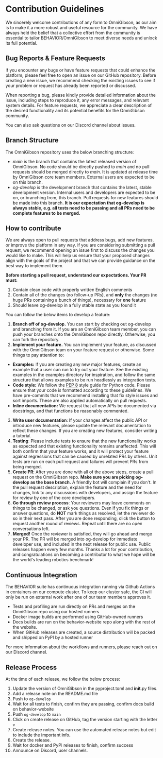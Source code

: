 # **Contribution Guidelines**

We sincerely welcome contributions of any form to OmniGibson, as our aim is to make it a more robust and useful resource for the community. We have always held the belief that a collective effort from the community is essential to tailor BEHAVIOR/OmniGibson to meet diverse needs and unlock its full potential. 

## **Bug Reports & Feature Requests**

If you encounter any bugs or have feature requests that could enhance the platform, please feel free to open an issue on our GitHub repository. Before creating a new issue, we recommend checking the existing issues to see if your problem or request has already been reported or discussed. 

When reporting a bug, please kindly provide detailed information about the issue, including steps to reproduce it, any error messages, and relevant system details. For feature requests, we appreciate a clear description of the desired functionality and its potential benefits for the OmniGibson community.

You can also ask questions on our Discord channel about issues.

## **Branch Structure**

The OmniGibson repository uses the below branching structure:

* *main* is the branch that contains the latest released version of OmniGibson. No code should be directly pushed to *main* and no pull requests should be merged directly to *main*. It is updated at release time by OmniGibson core team members. External users are expected to be on this branch.
* *og-develop* is the development branch that contains the latest, stable development version. Internal users and developers are expected to be on, or branching from, this branch. Pull requests for new features should be made into this branch. **It is our expectation that og-develop is always stable, e.g. all tests need to be passing and all PRs need to be complete features to be merged.**

## **How to contribute**

We are always open to pull requests that address bugs, add new features, or improve the platform in any way. If you are considering submitting a pull request, we recommend opening an issue first to discuss the changes you would like to make. This will help us ensure that your proposed changes align with the goals of the project and that we can provide guidance on the best way to implement them.

**Before starting a pull request, understand our expectations. Your PR must:**

1. Contain clean code with properly written English comments
2. Contain all of the changes (no follow-up PRs), and **only** the changes (no huge PRs containing a bunch of things), necessary for **one** feature
3. Should leave og-develop in a fully stable state as you found it

You can follow the below items to develop a feature:

1. **Branch off of og-develop.** You can start by checking out og-develop and branching from it. If you are an OmniGibson team member, you can push your branches onto the OmniGibson repo directly. Otherwise, you can fork the repository.
2. **Implement your feature.** You can implement your feature, as discussed with the OmniGibson team on your feature request or otherwise. Some things to pay attention to:
  - **Examples:** If you are creating any new major features, create an example that a user can run to try out your feature. See the existing examples in the examples directory for inspiration, and follow the same structure that allows examples to be run headlessly as integration tests.
  - **Code style:** We follow the [PEP 8](https://www.python.org/dev/peps/pep-0008/) style guide for Python code. Please ensure that your code is formatted according to these guidelines. We have pre-commits that we recommend installing that fix style issues and sort imports. These are also applied automatically on pull requests.
  - **Inline documentation:** We request that all new APIs be documented via docstrings, and that functions be reasonably commented.
3. **Write user documentation**: If your changes affect the public API or introduce new features, please update the relevant documentation to reflect these changes. If you are creating new features, consider writing a tutorial.
4. **Testing**: Please include tests to ensure that the new functionality works as expected and that existing functionality remains unaffected. This will both confirm that your feature works, and it will protect your feature against regressions that can be caused by unrelated PRs by others. Unit tests are run on each pull request and failures will prevent PRs from being merged.
5. **Create PR**: After you are done with all of the above steps, create a pull request on the OmniGibson repo. **Make sure you are picking og-develop as the base branch.** A friendly bot will complain if you don't. In the pull request description, explain the feature and the need for changes, link to any discussions with developers, and assign the feature for review by one of the core developers.
6. **Go through review process**: Your reviewers may leave comments on things to be changed, or ask you questions. Even if you fix things or answer questions, do **NOT** mark things as resolved, let the reviewer do so in their next pass. After you are done responding, click the button to request another round of reviews. Repeat until there are no open conversations left.
7. **Merged!** Once the reviewer is satisfied, they will go ahead and merge your PR. The PR will be merged into og-develop for immediate developer use, and included in the next release for public use. Public releases happen every few months. Thanks a lot for your contribution, and congratulations on becoming a contributor to what we hope will be the world's leading robotics benchmark!

## **Continuous Integration**
The BEHAVIOR suite has continuous integration running via Github Actions in containers on our compute cluster. To keep our cluster safe, the CI will only be run on external work after one of our team members approves it.

* Tests and profiling are run directly on PRs and merges on the OmniGibson repo using our hosted runners
* Docker image builds are performed using GitHub-owned runners
* Docs builds are run on the behavior-website repo along with the rest of the website.
* When GitHub releases are created, a source distribution will be packed and shipped on PyPI by a hosted runner

For more information about the workflows and runners, please reach out on our Discord channel.

## **Release Process**
At the time of each release, we follow the below process:

1. Update the version of OmniGibson in the pyproject.toml and __init__.py files.
2. Add a release note on the README.md file
3. Push to `og-develop`
4. Wait for all tests to finish, confirm they are passing, confirm docs build on behavior-website
5. Push `og-develop` to `main`
6. Click on create release on GitHub, tag the version starting with the letter `v`
7. Create release notes. You can use the automated release notes but edit to include the important info.
8. Create the release.
9. Wait for docker and PyPI releases to finish, confirm success
10. Announce on Discord, user channels.